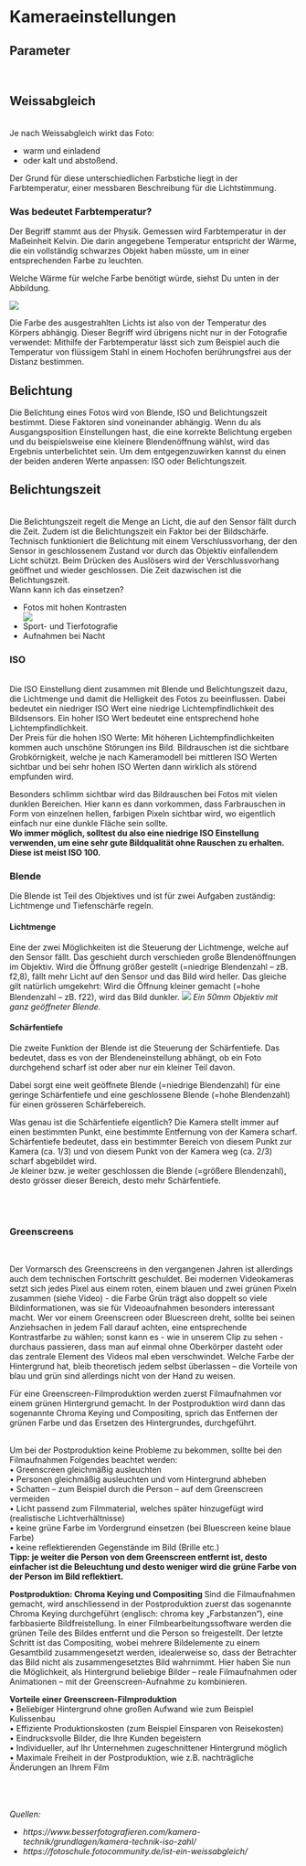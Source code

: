 <h1> Kameraeinstellungen </h1>

<h2> Parameter </h2>



<br> 
<h2>Weissabgleich </h2> <br>
Je nach Weissabgleich wirkt das Foto:
<ul>
 <li> warm und einladend </li>
<li> oder kalt und abstoßend.</li> 
 </ul>
Der Grund für diese unterschiedlichen Farbstiche liegt in der Farbtemperatur, einer messbaren Beschreibung für die Lichtstimmung.

<h3> Was bedeutet Farbtemperatur? </h3>
Der Begriff stammt aus der Physik. Gemessen wird Farbtemperatur in der Maßeinheit Kelvin. Die darin angegebene Temperatur entspricht der Wärme, die ein vollständig schwarzes Objekt haben müsste, um in einer entsprechenden Farbe zu leuchten.

Welche Wärme für welche Farbe benötigt würde, siehst Du unten in der Abbildung. <br>

<img src="https://fotoschule.fotocommunity.de/wp-content/uploads/2015/02/thumb-11.jpg"> 

Die Farbe des ausgestrahlten Lichts ist also von der Temperatur des Körpers abhängig. Dieser Begriff wird übrigens nicht nur in der Fotografie verwendet: Mithilfe der Farbtemperatur lässt sich zum Beispiel auch die Temperatur von flüssigem Stahl in einem Hochofen berührungsfrei aus der Distanz bestimmen.

<h2> Belichtung </h2> 
Die Belichtung eines Fotos wird von Blende, ISO und Belichtungszeit bestimmt. Diese Faktoren sind voneinander abhängig. Wenn du als Ausgangsposition Einstellungen hast, die eine korrekte Belichtung ergeben und du beispielsweise eine kleinere Blendenöffnung wählst, wird das Ergebnis unterbelichtet sein. Um dem entgegenzuwirken kannst du einen der beiden anderen Werte anpassen: ISO oder Belichtungszeit. 

<h2> Belichtungszeit </h2>  <br>
Die Belichtungszeit regelt die Menge an Licht, die auf den Sensor fällt durch die Zeit. Zudem ist die Belichtungszeit ein Faktor bei der Bildschärfe.
<br> 
Technisch funktioniert die Belichtung mit einem Verschlussvorhang, der den Sensor in geschlossenem Zustand vor durch das Objektiv einfallendem Licht schützt. Beim Drücken des Auslösers wird der Verschlussvorhang geöffnet und wieder geschlossen. Die Zeit dazwischen ist die Belichtungszeit.
<br>
Wann kann ich das einsetzen?
 <ul>
  <li> Fotos mit hohen Kontrasten </li>
  <img src="https://www.besserfotografieren.com/wp-content/uploads/sites/4/2019/05/menschen-unterbelichtet.jpg">
  <li> Sport- und Tierfotografie </li>
  <li> Aufnahmen bei Nacht</li>
  </ul>

<h3>ISO </h3> <br>
Die ISO Einstellung dient zusammen mit Blende und Belichtungszeit dazu, die Lichtmenge und damit die Helligkeit des Fotos zu beeinflussen. Dabei bedeutet ein niedriger ISO Wert eine niedrige Lichtempfindlichkeit des Bildsensors. Ein hoher ISO Wert bedeutet eine entsprechend hohe Lichtempfindlichkeit.
<br>
Der Preis für die hohen ISO Werte: Mit höheren Lichtempfindlichkeiten kommen auch unschöne Störungen ins Bild. Bildrauschen ist die sichtbare Grobkörnigkeit, welche je nach Kameramodell bei mittleren ISO Werten sichtbar und bei sehr hohen ISO Werten dann wirklich als störend empfunden wird.

Besonders schlimm sichtbar wird das Bildrauschen bei Fotos mit vielen dunklen Bereichen. Hier kann es dann vorkommen, dass Farbrauschen in Form von einzelnen hellen, farbigen Pixeln sichtbar wird, wo eigentlich einfach nur eine dunkle Fläche sein sollte. </br>
<b>Wo immer möglich, solltest du also eine niedrige ISO Einstellung verwenden, um eine sehr gute Bildqualität ohne Rauschen zu erhalten. Diese ist meist ISO 100. </b>
<br>

<h3> Blende </h3>
Die Blende ist Teil des Objektives und ist für zwei Aufgaben zuständig: Lichtmenge und Tiefenschärfe regeln.
<h4> Lichtmenge </h4>
Eine der zwei Möglichkeiten ist die Steuerung der Lichtmenge, welche auf den Sensor fällt. Das geschieht durch verschieden große Blendenöffnungen im Objektiv. Wird die Öffnung größer gestellt (=niedrige Blendenzahl – zB. f2,8), fällt mehr Licht auf den Sensor und das Bild wird heller. Das gleiche gilt natürlich umgekehrt: Wird die Öffnung kleiner gemacht (=hohe Blendenzahl – zB. f22), wird das Bild dunkler.
<img src="https://www.besserfotografieren.com/wp-content/uploads/sites/4/2019/05/50mm-objektiv.jpg">
<em> Ein 50mm Objektiv mit ganz geöffneter Blende. </em>

<h4> Schärfentiefe </h4>
Die zweite Funktion der Blende ist die Steuerung der Schärfentiefe. Das bedeutet, dass es von der Blendeneinstellung abhängt, ob ein Foto durchgehend scharf ist oder aber nur ein kleiner Teil davon.

Dabei sorgt eine weit geöffnete Blende (=niedrige Blendenzahl) für eine geringe Schärfentiefe und eine geschlossene Blende (=hohe Blendenzahl) für einen grösseren Schärfebereich.

Was genau ist die Schärfentiefe eigentlich? Die Kamera stellt immer auf einen bestimmten Punkt, eine bestimmte Entfernung von der Kamera scharf. Schärfentiefe bedeutet, dass ein bestimmter Bereich von diesem Punkt zur Kamera (ca. 1/3) und von diesem Punkt von der Kamera weg (ca. 2/3) scharf abgebildet wird. <br>
Je kleiner bzw. je weiter geschlossen die Blende (=größere Blendenzahl), desto grösser dieser Bereich, desto mehr Schärfentiefe. <br>

<br> <br> 
<h3> Greenscreens </h3> <br> 

Der Vormarsch des Greenscreens in den vergangenen Jahren ist allerdings auch dem technischen Fortschritt geschuldet. Bei modernen Videokameras setzt sich jedes Pixel aus einem roten, einem blauen und zwei grünen Pixeln zusammen (siehe Video) - die Farbe Grün trägt also doppelt so viele Bildinformationen, was sie für Videoaufnahmen besonders interessant macht.
Wer vor einem Greenscreen oder Bluescreen dreht, sollte bei seinen Anziehsachen in jedem Fall darauf achten, eine entsprechende Kontrastfarbe zu wählen; sonst kann es - wie in unserem Clip zu sehen - durchaus passieren, dass man auf einmal ohne Oberkörper dasteht oder das zentrale Element des Videos mal eben verschwindet. Welche Farbe der Hintergrund hat, bleib theoretisch jedem selbst überlassen – die Vorteile von blau und grün sind allerdings nicht von der Hand zu weisen.
<br>

Für eine Greenscreen-Filmproduktion werden zuerst Filmaufnahmen vor einem grünen Hintergrund gemacht. In der Postproduktion wird dann das sogenannte Chroma Keying und Compositing, sprich das Entfernen der grünen Farbe und das Ersetzen des Hintergrundes, durchgeführt.


<br>
Um bei der Postproduktion keine Probleme zu bekommen, sollte bei den Filmaufnahmen Folgendes beachtet werden: <br>
•	Greenscreen gleichmäßig ausleuchten <br>
•	Personen gleichmäßig ausleuchten und vom Hintergrund abheben<br>
•	Schatten – zum Beispiel durch die Person – auf dem Greenscreen vermeiden<br>
•	Licht passend zum Filmmaterial, welches später hinzugefügt wird (realistische Lichtverhältnisse)<br>
•	keine grüne Farbe im Vordergrund einsetzen (bei Bluescreen keine blaue Farbe)<br>
•	keine reflektierenden Gegenstände im Bild (Brille etc.)<br>
<b> Tipp: je weiter die Person von dem Greenscreen entfernt ist, desto einfacher ist die Beleuchtung und desto weniger wird die grüne Farbe von der Person im Bild reflektiert.
</b>

<b> Postproduktion: Chroma Keying und Compositing </b>
Sind die Filmaufnahmen gemacht, wird anschliessend in der Postproduktion zuerst das sogenannte Chroma Keying durchgeführt (englisch: chroma key „Farbstanzen“), eine farbbasierte Bildfreistellung. In einer Filmbearbeitungssoftware werden die grünen Teile des Bildes entfernt und die Person so freigestellt.
Der letzte Schritt ist das Compositing, wobei mehrere Bildelemente zu einem Gesamtbild zusammengesetzt werden, idealerweise so, dass der Betrachter das Bild nicht als zusammengesetztes Bild wahrnimmt. Hier haben Sie nun die Möglichkeit, als Hintergrund beliebige Bilder – reale Filmaufnahmen oder Animationen – mit der Greenscreen-Aufnahme zu kombinieren.
<br>

<b> Vorteile einer Greenscreen-Filmproduktion  </b><br>
•	Beliebiger Hintergrund ohne großen Aufwand wie zum Beispiel Kulissenbau <br>
•	Effiziente Produktionskosten (zum Beispiel Einsparen von Reisekosten) <br>
•	Eindrucksvolle Bilder, die Ihre Kunden begeistern <br>
•	Individueller, auf Ihr Unternehmen zugeschnittener Hintergrund möglich <br>
•	Maximale Freiheit in der Postproduktion, wie z.B. nachträgliche Änderungen an Ihrem Film

<br> <br> <br> 
<em> Quellen: <br>
<ul>
 <li> https://www.besserfotografieren.com/kamera-technik/grundlagen/kamera-technik-iso-zahl/</li>
 <li>https://fotoschule.fotocommunity.de/ist-ein-weissabgleich/ </li>
 </ul></em>



